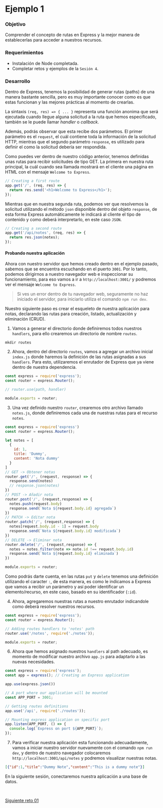 # Ejemplo 1

### Objetivo
Comprender el concepto de rutas en Express y la mejor manera de establecerlas para acceder a nuestros recursos.

### Requerimientos
- Instalación de Node completada.
- Completar retos y ejemplos de la `Sesión 4`.

### Desarrollo
Dentro de Express, tenemos la posibilidad de generar rutas (paths) de una manera bastante sencilla, pero es muy importante conocer como es que estas funcionan y las mejores prácticas al momento de crearlas.

La sintaxis `(req, res) => { ... }` representa una función anonima que será ejecutada cuando llegue alguna solicitud a la ruta que hemos especificado, también se le puede llamar *handler* o *callback*.

Además, podrás observar que esta recibe dos parámetros. El primer parámetro es el `request`, el cuál contiene toda la información de la solicitud HTTP, mientras que el segundo parámetro `response`, es utilizado para definir el como la solicitud debería ser respondida.

Como puedes ver dentro de nuestro código anterior, tenemos definidas unas rutas para recibir solicitudes de tipo GET. La primera en nuestra ruta principal, la cuál cuando sea llamada mostrará en el cliente una página en HTML con el mensaje `Welcome to Express`.
```js
// Creating a first route
app.get('/', (req, res) => {
  return res.send('<h1>Welcome to Express</h1>');
});
```

Mientras que en nuestra segunda ruta, podemos ver que resolvemos la solicitud utilizando el método `json` disponible dentro del objeto `response`, de esta forma Express automáticamente le indicará al cliente el tipo de contenido y como deberá interpretarlo, en este caso `JSON`.
```js
// Creating a second route
app.get('/api/notes', (req, res) => {
  return res.json(notes);
});
```

#### Probando nuestra aplicación
Ahora con nuestro servidor que hemos creado dentro en el ejemplo pasado, sabemos que se encuentra escuchando en el puerto `3001`. Por lo tanto, podemos dirigirnos a nuestro navegador web e inspeccionar su funcionamiento, para eso vamos a ir a `http://localhost:3001/` y podremos ver el mensaje `Welcome to Express`.

> Si ves un error dentro de tu navegador web, seguramente no haz iniciado el servidor, para iniciarlo utiliza el comando `npm run dev`.

Nuestro siguiente paso es crear el esqueleto de nuestra aplicación para notas, declarando las rutas para creación, listado, actualización y eliminación (CRUD).

1. Vamos a generar el directorio donde definiremos todos nuestros `handlers`, para ello crearemos un directorio de nombre `routes`.
```
mkdir routes
```

2. Ahora, dentro del directorio `routes`, vamos a agregar un archivo inicial `index.js` donde haremos la definición de las rutas asignadas a sus `handlers`. Para esto, utilizaremos el enrutador de Express que ya viene dentro de nuestra dependencia.
```js
const express = require('express');
const router = express.Router();

// router.use(path, handler)

module.exports = router;
```

3. Una vez definido nuestro `router`, crearemos otro archivo llamado `notes.js`, donde definiremos cada una de nuestras rutas para el recurso `notes`.
```js
const express = require('express')
const router = express.Router();

let notes = [
  {
    id: 1,
    title: 'Dummy',
    content: 'Nota dummy'
  }
]
// GET -> Obtener notas
router.get('/', (request, response) => {
  response.send(notes) 
  // response.json(notes)
})
// POST -> Añadir nota
router.post('/', (request,response) => {
  notes.push(request.body)
  response.send(`Nota ${request.body.id} agregada`)
})
// PATCH -> Editar nota
router.patch('/', (request,response) => {
  notes[request.body.id - 1] = request.body
  response.send(`Nota ${request.body.id} modificada`)
})
// DELETE -> Eliminar nota
router.delete('/', (request,response) => {
  notes = notes.filter(note => note.id !== request.body.id)
  response.send(`Nota ${request.body.id} eliminada`)
})

module.exports = router;
```

Como podrás darte cuenta, en las rutas `put` y `delete` tenemos una definición utilizando el caracter `:`, de esta manera, es como le indicamos a Express que vamos a recibir un parámetro y así poder identificar un elemento/recurso, en este caso, basado en su identificador (`:id`).

4. Ahora, agregaremos nuestras rutas a nuestro enrutador indicandole como deberá resolver nuestros recursos.
```js
const express = require('express');
const router = express.Router();

// Adding routes handlers to 'notes' path
router.use('/notes', require('./notes'));

module.exports = router;
```

6. Ahora que hemos asignado nuestros `handlers` al path adecuado, es momento de modificar nuestro archivo `app.js` para adaptarlo a las nuevas necesidades.
```js
const express = require('express');
const app = express(); // Creating an Express application 

app.use(express.json())

// A port where our application will be mounted
const APP_PORT = 3001;

// Getting routes definitions
app.use('/api', require('./routes'));

// Mounting express application on specific port 
app.listen(APP_PORT, () => {
  console.log(`Express on port ${APP_PORT}`);
});
```

7. Para verificar nuestra aplicación esta funcionando adecuadamente, vamos a iniciar nuestro servidor nuevamente con el comando `npm run dev`, y dentro de nuestro navegador colocaremos `http://localhost:3001/api/notes` y podremos visualizar nuestras notas.

```json
[{"id":1,"title":"Dummy Note","content":"This is a dummy note"}]
```

En la siguiente sesión, conectaremos nuestra aplicación a una base de datos.

<br/>

[Siguiente reto 01](../reto-01/README.md)